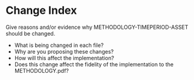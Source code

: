 # Change Index

Give reasons and/or evidence why METHODOLOGY-TIMEPERIOD-ASSET should be changed.

* What is being changed in each file?
* Why are you proposing these changes?
* How will this affect the implementation?
* Does this change affect the fidelity of the implementation to the METHODOLOGY.pdf?